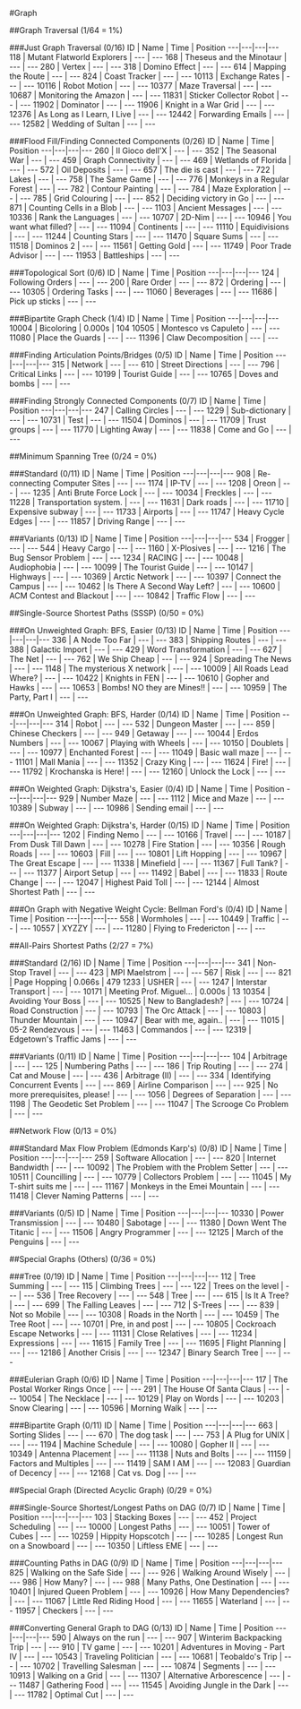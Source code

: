 #Graph

##Graph Traversal (1/64 = 1%)

###Just Graph Traversal (0/16)
ID | Name | Time | Position
---|---|---|---
118 | Mutant Flatworld Explorers | --- | ---
168 | Theseus and the Minotaur | --- | ---
280 | Vertex | --- | ---
318 | Domino Effect | --- | ---
614 | Mapping the Route | --- | ---
824 | Coast Tracker | --- | ---
10113 | Exchange Rates | --- | ---
10116 | Robot Motion | --- | ---
10377 | Maze Traversal | --- | ---
10687 | Monitoring the Amazon | --- | ---
11831 | Sticker Collector Robot | --- | ---
11902 | Dominator | --- | ---
11906 | Knight in a War Grid | --- | ---
12376 | As Long as I Learn, I Live | --- | ---
12442 | Forwarding Emails | --- | ---
12582 | Wedding of Sultan | --- | ---

###Flood Fill/Finding Connected Components (0/26)
ID | Name | Time | Position
---|---|---|---
260 | Il Gioco dell'X | --- | ---
352 | The Seasonal War | --- | ---
459 | Graph Connectivity | --- | ---
469 | Wetlands of Florida | --- | ---
572 | Oil Deposits | --- | ---
657 | The die is cast | --- | ---
722 | Lakes | --- | ---
758 | The Same Game | --- | ---
776 | Monkeys in a Regular Forest | --- | ---
782 | Contour Painting | --- | ---
784 | Maze Exploration | --- | ---
785 | Grid Colouring | --- | ---
852 | Deciding victory in Go | --- | ---
871 | Counting Cells in a Blob | --- | ---
1103 | Ancient Messages | --- | ---
10336 | Rank the Languages | --- | ---
10707 | 2D-Nim | --- | ---
10946 | You want what filled? | --- | ---
11094 | Continents | --- | ---
11110 | Equidivisions | --- | ---
11244 | Counting Stars | --- | ---
11470 | Square Sums | --- | ---
11518 | Dominos 2 | --- | ---
11561 | Getting Gold | --- | ---
11749 | Poor Trade Advisor | --- | ---
11953 | Battleships | --- | ---

###Topological Sort (0/6)
ID | Name | Time | Position
---|---|---|---
124 | Following Orders | --- | ---
200 | Rare Order | --- | ---
872 | Ordering | --- | ---
10305 | Ordering Tasks | --- | ---
11060 | Beverages | --- | ---
11686 | Pick up sticks | --- | ---

###Bipartite Graph Check (1/4)
ID | Name | Time | Position
---|---|---|---
10004 | Bicoloring | 0.000s | 104
10505 | Montesco vs Capuleto | --- | ---
11080 | Place the Guards | --- | ---
11396 | Claw Decomposition | --- | ---

###Finding Articulation Points/Bridges (0/5)
ID | Name | Time | Position
---|---|---|---
315 | Network | --- | ---
610 | Street Directions | --- | ---
796 | Critical Links | --- | ---
10199 | Tourist Guide | --- | ---
10765 | Doves and bombs | --- | ---

###Finding Strongly Connected Components (0/7)
ID | Name | Time | Position
---|---|---|---
247 | Calling Circles | --- | ---
1229 | Sub-dictionary | --- | ---
10731 | Test | --- | ---
11504 | Dominos | --- | ---
11709 | Trust groups | --- | ---
11770 | Lighting Away | --- | ---
11838 | Come and Go | --- | ---

##Minimum Spanning Tree (0/24 = 0%)

###Standard (0/11)
ID | Name | Time | Position
---|---|---|---
908 | Re-connecting Computer Sites | --- | ---
1174 | IP-TV | --- | ---
1208 | Oreon | --- | ---
1235 | Anti Brute Force Lock | --- | ---
10034 | Freckles | --- | ---
11228 | Transportation system. | --- | ---
11631 | Dark roads | --- | ---
11710 | Expensive subway | --- | ---
11733 | Airports | --- | ---
11747 | Heavy Cycle Edges | --- | ---
11857 | Driving Range | --- | ---

###Variants (0/13)
ID | Name | Time | Position
---|---|---|---
534 | Frogger | --- | ---
544 | Heavy Cargo | --- | ---
1160 | X-Plosives | --- | ---
1216 | The Bug Sensor Problem | --- | ---
1234 | RACING | --- | ---
10048 | Audiophobia | --- | ---
10099 | The Tourist Guide | --- | ---
10147 | Highways | --- | ---
10369 | Arctic Network | --- | ---
10397 | Connect the Campus | --- | ---
10462 | Is There A Second Way Left? | --- | ---
10600 | ACM Contest and Blackout | --- | ---
10842 | Traffic Flow | --- | ---

##Single-Source Shortest Paths (SSSP) (0/50 = 0%)

###On Unweighted Graph: BFS, Easier (0/13)
ID | Name | Time | Position
---|---|---|---
336 | A Node Too Far | --- | ---
383 | Shipping Routes | --- | ---
388 | Galactic Import | --- | ---
429 | Word Transformation | --- | ---
627 | The Net | --- | ---
762 | We Ship Cheap | --- | ---
924 | Spreading The News | --- | ---
1148 | The mysterious X network | --- | ---
10009 | All Roads Lead Where? | --- | ---
10422 | Knights in FEN | --- | ---
10610 | Gopher and Hawks | --- | ---
10653 | Bombs! NO they are Mines!! | --- | ---
10959 | The Party, Part I | --- | ---

###On Unweighted Graph: BFS, Harder (0/14)
ID | Name | Time | Position
---|---|---|---
314 | Robot | --- | ---
532 | Dungeon Master | --- | ---
859 | Chinese Checkers | --- | ---
949 | Getaway | --- | ---
10044 | Erdos Numbers | --- | ---
10067 | Playing with Wheels | --- | ---
10150 | Doublets | --- | ---
10977 | Enchanted Forest | --- | ---
11049 | Basic wall maze | --- | ---
11101 | Mall Mania | --- | ---
11352 | Crazy King | --- | ---
11624 | Fire! | --- | ---
11792 | Krochanska is Here! | --- | ---
12160 | Unlock the Lock | --- | ---

###On Weighted Graph: Dijkstra's, Easier (0/4)
ID | Name | Time | Position
---|---|---|---
929 | Number Maze | --- | ---
1112 | Mice and Maze | --- | ---
10389 | Subway | --- | ---
10986 | Sending email | --- | ---

###On Weighted Graph: Dijkstra's, Harder (0/15)
ID | Name | Time | Position
---|---|---|---
1202 | Finding Nemo | --- | ---
10166 | Travel | --- | ---
10187 | From Dusk Till Dawn | --- | ---
10278 | Fire Station | --- | ---
10356 | Rough Roads | --- | ---
10603 | Fill | --- | ---
10801 | Lift Hopping | --- | ---
10967 | The Great Escape | --- | ---
11338 | Minefield | --- | ---
11367 | Full Tank? | --- | ---
11377 | Airport Setup | --- | ---
11492 | Babel | --- | ---
11833 | Route Change | --- | ---
12047 | Highest Paid Toll | --- | ---
12144 | Almost Shortest Path | --- | ---

###On Graph with Negative Weight Cycle: Bellman Ford's (0/4)
ID | Name | Time | Position
---|---|---|---
558 | Wormholes | --- | ---
10449 | Traffic | --- | ---
10557 | XYZZY | --- | ---
11280 | Flying to Fredericton | --- | ---

##All-Pairs Shortest Paths (2/27 = 7%)

###Standard (2/16)
ID | Name | Time | Position
---|---|---|---
341 | Non-Stop Travel | --- | ---
423 | MPI Maelstrom | --- | ---
567 | Risk | --- | ---
821 | Page Hopping | 0.066s | 479
1233 | USHER | --- | ---
1247 | Interstar Transport | --- | ---
10171 | Meeting Prof. Miguel... | 0.000s | 13
10354 | Avoiding Your Boss | --- | ---
10525 | New to Bangladesh? | --- | ---
10724 | Road Construction | --- | ---
10793 | The Orc Attack | --- | ---
10803 | Thunder Mountain | --- | ---
10947 | Bear with me, again.. | --- | ---
11015 | 05-2 Rendezvous | --- | ---
11463 | Commandos | --- | ---
12319 | Edgetown's Traffic Jams | --- | ---

###Variants (0/11)
ID | Name | Time | Position
---|---|---|---
104 | Arbitrage | --- | ---
125 | Numbering Paths | --- | ---
186 | Trip Routing | --- | ---
274 | Cat and Mouse | --- | ---
436 | Arbitrage (II) | --- | ---
334 | Identifying Concurrent Events | --- | ---
869 | Airline Comparison | --- | ---
925 | No more prerequisites, please! | --- | ---
1056 | Degrees of Separation | --- | ---
1198 | The Geodetic Set Problem | --- | ---
11047 | The Scrooge Co Problem | --- | ---

##Network Flow (0/13 = 0%)

###Standard Max Flow Problem (Edmonds Karp's) (0/8)
ID | Name | Time | Position
---|---|---|---
259 | Software Allocation | --- | ---
820 | Internet Bandwidth | --- | ---
10092 | The Problem with the Problem Setter | --- | ---
10511 | Councilling | --- | ---
10779 | Collectors Problem | --- | ---
11045 | My T-shirt suits me | --- | ---
11167 | Monkeys in the Emei Mountain | --- | ---
11418 | Clever Naming Patterns | --- | ---

###Variants (0/5)
ID | Name | Time | Position
---|---|---|---
10330 | Power Transmission | --- | ---
10480 | Sabotage | --- | ---
11380 | Down Went The Titanic | --- | ---
11506 | Angry Programmer | --- | ---
12125 | March of the Penguins | --- | ---

##Special Graphs (Others) (0/36 = 0%)

###Tree (0/19)
ID | Name | Time | Position
---|---|---|---
112 | Tree Summing | --- | ---
115 | Climbing Trees | --- | ---
122 | Trees on the level | --- | ---
536 | Tree Recovery | --- | ---
548 | Tree | --- | ---
615 | Is It A Tree? | --- | ---
699 | The Falling Leaves | --- | ---
712 | S-Trees | --- | ---
839 | Not so Mobile | --- | ---
10308 | Roads in the North | --- | ---
10459 | The Tree Root | --- | ---
10701 | Pre, in and post | --- | ---
10805 | Cockroach Escape Networks | --- | ---
11131 | Close Relatives | --- | ---
11234 | Expressions | --- | ---
11615 | Family Tree | --- | ---
11695 | Flight Planning | --- | ---
12186 | Another Crisis | --- | ---
12347 | Binary Search Tree | --- | ---

###Eulerian Graph (0/6)
ID | Name | Time | Position
---|---|---|---
117 | The Postal Worker Rings Once | --- | ---
291 | The House Of Santa Claus | --- | ---
10054 | The Necklace | --- | ---
10129 | Play on Words | --- | ---
10203 | Snow Clearing | --- | ---
10596 | Morning Walk | --- | ---

###Bipartite Graph (0/11)
ID | Name | Time | Position
---|---|---|---
663 | Sorting Slides | --- | ---
670 | The dog task | --- | ---
753 | A Plug for UNIX | --- | ---
1194 | Machine Schedule | --- | ---
10080 | Gopher II | --- | ---
10349 | Antenna Placement | --- | ---
11138 | Nuts and Bolts | --- | ---
11159 | Factors and Multiples | --- | ---
11419 | SAM I AM | --- | ---
12083 | Guardian of Decency | --- | ---
12168 | Cat vs. Dog | --- | ---

##Special Graph (Directed Acyclic Graph) (0/29 = 0%)

###Single-Source Shortest/Longest Paths on DAG (0/7)
ID | Name | Time | Position
---|---|---|---
103 | Stacking Boxes | --- | ---
452 | Project Scheduling | --- | ---
10000 | Longest Paths | --- | ---
10051 | Tower of Cubes | --- | ---
10259 | Hippity Hopscotch | --- | ---
10285 | Longest Run on a Snowboard | --- | ---
10350 | Liftless EME | --- | ---

###Counting Paths in DAG (0/9)
ID | Name | Time | Position
---|---|---|---
825 | Walking on the Safe Side | --- | ---
926 | Walking Around Wisely | --- | ---
986 | How Many? | --- | ---
988 | Many Paths, One Destination | --- | ---
10401 | Injured Queen Problem | --- | ---
10926 | How Many Dependencies? | --- | ---
11067 | Little Red Riding Hood | --- | ---
11655 | Waterland | --- | ---
11957 | Checkers | --- | ---

###Converting General Graph to DAG (0/13)
ID | Name | Time | Position
---|---|---|---
590 | Always on the run | --- | ---
907 | Winterim Backpacking Trip | --- | ---
910 | TV game | --- | ---
10201 | Adventures in Moving - Part IV | --- | ---
10543 | Traveling Politician | --- | ---
10681 | Teobaldo's Trip | --- | ---
10702 | Travelling Salesman | --- | ---
10874 | Segments | --- | ---
10913 | Walking on a Grid | --- | ---
11307 | Alternative Arborescence | --- | ---
11487 | Gathering Food | --- | ---
11545 | Avoiding Jungle in the Dark | --- | ---
11782 | Optimal Cut | --- | ---
